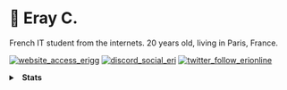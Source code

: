 # 🦊 Eray C.
French IT student from the internets. 20 years old, living in Paris, France.

[![website_access_erigg](https://img.shields.io/badge/Website-eri.gg-orange)](https://eri.gg)
[![discord_social_eri](https://img.shields.io/badge/Discord-Eri%231000-5765f0)](https:/me.eri.gg/discord)
[![twitter_follow_erionline](https://img.shields.io/badge/Twitter-%40erionline-219eeb)](https:/me.eri.gg/twitter)

<details>
  <summary>&nbsp; <b>Stats</b></summary>
  &nbsp; 
  <details>
    <summary> &nbsp; &nbsp; &nbsp; <b>GitHub Stats</b></summary>
    <!-- Remove the old stats
    <img src="https://github-readme-stats.vercel.app/api?username=eri&count_private=true&hide_border=true&show_icons=true&include_all_commits=true&bg_color=0d1117&title_color=df761c&text_color=FFFFFF&icon_color=df761c>
    <img src="https://github-readme-stats.vercel.app/api/top-langs/?username=eri&layout=compact&theme=nord&hide_border=true&bg_color=0d1117&border_radius=6&title_color=df761c">
    -->
    <img src="https://github.com/eri/github-stats/blob/master/generated/overview.svg">
    <img src="https://github.com/eri/github-stats/blob/master/generated/languages.svg">
  </details>

  <details>
    <summary> &nbsp; &nbsp; &nbsp; <b>Discord Presence</b></summary>
    <img src="https://lanyard-profile-readme.vercel.app/api/187316528100802560?bg=0d1117">
  </details>
  
 </details>
  
